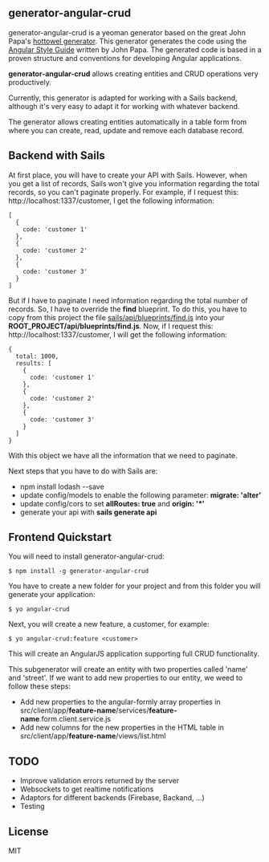 ## generator-angular-crud

generator-angular-crud is a yeoman generator based on the great John Papa's [hottowel generator](https://github.com/johnpapa/generator-hottowel). This generator generates the code using the [Angular Style Guide](https://github.com/johnpapa/angular-styleguide) written by John Papa. The generated code is based in a proven structure and conventions for developing Angular applications.

**generator-angular-crud** allows creating entities and CRUD operations very productively.

Currently, this generator is adapted for working with a Sails backend, although it's very easy to adapt it for working with whatever backend.

The generator allows creating entities automatically in a table form from where you can create, read, update and remove each database record.

## Backend with Sails

At first place, you will have to create your API with Sails. However, when you get a list of records, Sails won't give you information regarding the total records, so you can't paginate properly. For example, if I request this: http://localhost:1337/customer, I get the following information:

```
[
  {
    code: 'customer 1'
  },
  {
    code: 'customer 2'
  },
  {
    code: 'customer 3'
  }
]
```

But if I have to paginate I need information regarding the total number of records. So, I have to override the **find** blueprint. To do this, you have to copy from this project the file [sails/api/blueprints/find.js](https://raw.githubusercontent.com/jlmonteagudo/generator-angular-crud/master/sails/api/blueprints/find.js) into your **ROOT_PROJECT/api/blueprints/find.js**. Now, if I request this: http://localhost:1337/customer, I will get the following information:

```
{
  total: 1000,
  results: [
    {
      code: 'customer 1'
    },
    {
      code: 'customer 2'
    },
    {
      code: 'customer 3'
    }
  ]
}
```

With this object we have all the information that we need to paginate.

Next steps that you have to do with Sails are:

* npm install lodash --save
* update config/models to enable the following parameter:  **migrate: 'alter'**
* update config/cors to set **allRoutes: true** and **origin: '*'**
* generate your api with **sails generate api <module-name>**

## Frontend Quickstart

You will need to install generator-angular-crud:

```
$ npm install -g generator-angular-crud
```

You have to create a new folder for your project and from this folder you will generate your application:

```
$ yo angular-crud
```

Next, you will create a new feature, a customer, for example:

```
$ yo angular-crud:feature <customer>
```

This will create an AngularJS application supporting full CRUD functionality.

This subgenerator will create an entity with two properties called 'name' and 'street'. If we want to add new properties to our entity, we weed to follow these steps:

* Add new properties to the angular-formly array properties in src/client/app/**feature-name**/services/**feature-name**.form.client.service.js
* Add new columns for the new properties in the HTML table in src/client/app/**feature-name**/views/list.html


## TODO

* Improve validation errors returned by the server
* Websockets to get realtime notifications
* Adaptors for different backends (Firebase, Backand, ...)
* Testing

## License

MIT
